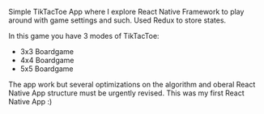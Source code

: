 Simple TikTacToe App where I explore React Native Framework to play around with game settings and such.
Used Redux to store states.

In this game you have 3 modes of TikTacToe:
<ul>
  <li>3x3 Boardgame
  <li>4x4 Boardgame
  <li>5x5 Boardgame
</ul>

The app work but several optimizations on the algorithm and oberal React Native App structure must be urgently revised. 
This was my first React Native App :)
 
